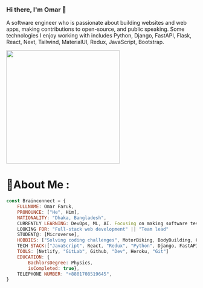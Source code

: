 <!--
**Aqurds/aqurds** is a ✨ _special_ ✨ repository because its `README.md` (this file) appears on your GitHub profile.

Here are some ideas to get you started:
-->


<!-- - 🔭 I’m currently working on ...
- 🌱 I’m currently learning ...
- 👯 I’m looking to collaborate on ...
- 🤔 I’m looking for help with ...
- 💬 Ask me about ...
- 📫 How to reach me: ...
- 😄 Pronouns: ...
- ⚡ Fun fact: ... -->

### Hi there, I'm Omar 👋


A software engineer who is passionate about building websites and web apps, making contributions to open-source, and public speaking. Some technologies I enjoy working with includes Python, Django, FastAPI, Flask, React, Next, Tailwind, MaterialUI, Redux, JavaScript, Bootstrap.

<img src = "https://camo.githubusercontent.com/683e2187241c641430216c864ce93fc5a0e0dfb232c5a01d1c54b54d63aa8cb2/68747470733a2f2f63646e2e6472696262626c652e636f6d2f75736572732f313136323037372f73637265656e73686f74732f333834383931342f70726f6772616d6d65722e676966" style="width: 300px">

# 💫About Me :

```javascript
const Brainconnect = {
    FULLNAME: Omar Faruk,
    PRONOUNCE: ["He", Him],
    NATIONALITY: "Dhaka, Bangladesh",
    CURRENTLY LEARNING: DevOps, ML, AI. Focusing on making software testing more robust. 
    LOOKING FOR: "Full-stack web development" || "Team lead"
    STUDENT@: [Microverse],
    HOBBIES: ["Solving coding challenges", MotorBiking, BodyBuilding, Carpentry],
    TECH STACK:["JavaScript", React, "Redux", "Python", Django, FastAPI, Flask, "NPM", Node, MySQL, "PostgreSQL"],
    TOOLS: [Netlify, "GitLab", Github, "Dev", Heroku, "Git"]
    EDUCATION: {
        BachlorsDegree: Physics,
        isCompleted: true},
    TELEPHONE NUMBER: "+8801708519645",
}
```
